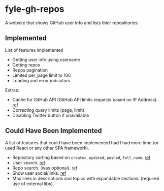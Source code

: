 # fyle-gh-repos
A website that shows GitHub user info and lists thier repositiories.

## Implemented
List of features implemented

- Getting user info using username
- Getting repos
- Repos pagination
- Limited per_page limit to 100
- Loading and error indicators

Extras:

- Cache for GitHub API (GitHub API limits requests based on IP Address). [ref](https://docs.github.com/en/rest/using-the-rest-api/rate-limits-for-the-rest-api?apiVersion=2022-11-28#primary-rate-limit-for-unauthenticated-users)
- Correcting query limits (page, limit)
- Disabling Twitter button if unavailable

## Could Have Been Implemented
A list of features that could have been implemented had I had more time (or used React or any other SPA framework).

- Repository sorting based on `created`, `updated`, `pushed`, `full_name`. [ref](https://docs.github.com/en/rest/repos/repos?apiVersion=2022-11-28#list-repositories-for-a-user)
- User search. [ref](https://docs.github.com/en/search-github/searching-on-github/searching-users)
- Repo search. (was optional). [ref](https://docs.github.com/en/search-github/searching-on-github/searching-for-repositories)
- Show user social/links. [ref](https://docs.github.com/en/rest/users/social-accounts?apiVersion=2022-11-28#list-social-accounts-for-a-user)
- Max lines in descriptions and topics with expandable sections. (required use of external libs)

